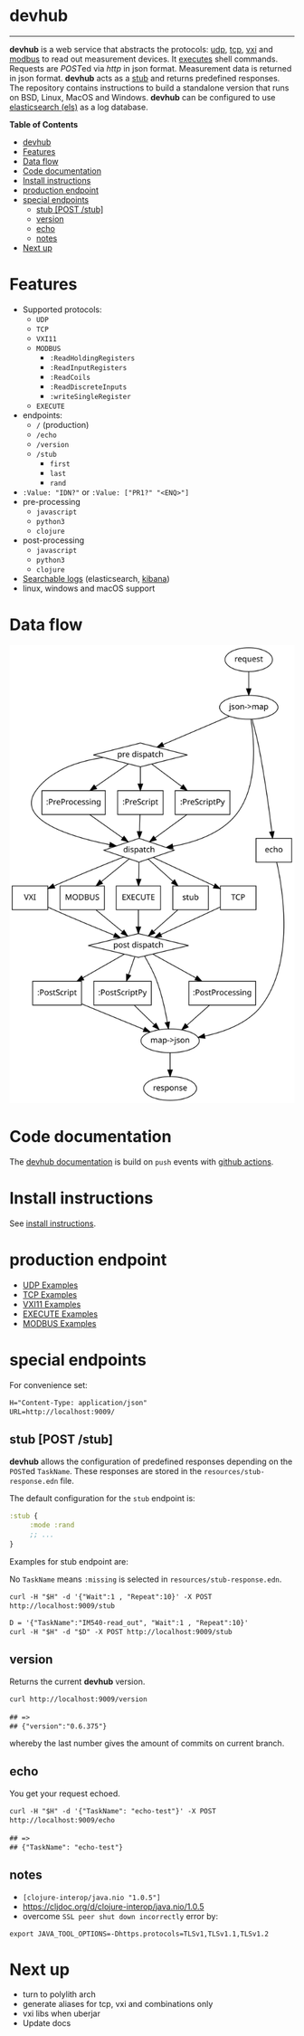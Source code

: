 # devhub
***

**devhub** is a web service that abstracts the protocols: [udp](#udp), [tcp](#tcp),
[vxi](#vxi) and [modbus](#modbus) to read out measurement devices. It
[executes](#execute) shell commands.  Requests are *POST*ed via *http*
in json format. Measurement data is returned in json
format. **devhub** acts as a [stub](#stub-post-stub) and returns
predefined responses. The repository contains instructions to build a
standalone version that runs on BSD, Linux, MacOS and
Windows. **devhub** can be configured to use [elasticsearch
(els)](#elasticsearch-els) as a log database.

<!-- markdown-toc start - Don't edit this section. Run M-x markdown-toc-refresh-toc -->
**Table of Contents**

- [devhub](#devhub)
- [Features](#features)
- [Data flow](#data-flow)
- [Code documentation](#code-documentation)
- [Install instructions](#install-instructions)
- [production endpoint](#production-endpoint)
- [special endpoints](#special-endpoints)
    - [stub [POST /stub]](#stub-post-stub)
    - [version](#version)
    - [echo](#echo)
    - [notes](#notes)
- [Next up](#next-up)

<!-- markdown-toc end -->


# Features

* Supported protocols:
    * `UDP`
    * `TCP`
    * `VXI11`
    * `MODBUS`
        * `:ReadHoldingRegisters`
        * `:ReadInputRegisters`
        * `:ReadCoils`
        * `:ReadDiscreteInputs`
        * `:writeSingleRegister`
    * `EXECUTE`
* endpoints:
    * `/` (production)
    * `/echo`
    * `/version`
    * `/stub`
        * `first`
        * `last`
        * `rand`
* `:Value: "IDN?"` or `:Value: ["PR1?" "<ENQ>"]`
* pre-processing
    * `javascript`
    * `python3`
    * `clojure`
* post-processing
    * `javascript`
    * `python3`
    * `clojure`
* [Searchable logs](#µlog) (elasticsearch, [kibana](#kibana))
* linux, windows and macOS support

# Data flow

![request-response](./req-res.svg)

# Code documentation

The [devhub documentation](https://wactbprot.github.io/devhub/) is
build on `push` events with [github actions](https://docs.github.com/en/actions).

# Install instructions

See [install instructions](./INSTALL.md).


# production endpoint

* [UDP Examples](./EXAMPLES-UDP.md)
* [TCP Examples](./EXAMPLES-TCP.md)
* [VXI11 Examples](./EXAMPLES-VXI11.md)
* [EXECUTE Examples](./EXAMPLES-EXECUTE.md)
* [MODBUS Examples](./EXAMPLES-MODBUS.md)

# special endpoints

For convenience set:

```shell
H="Content-Type: application/json"
URL=http://localhost:9009/
```

## stub [POST /stub]

**devhub** allows the configuration of predefined responses depending on the `POST`ed
`TaskName`. These responses are stored in the `resources/stub-response.edn` file.

The default configuration for the `stub` endpoint is:

```clojure
:stub {
     :mode :rand
     ;; ...
}
```
Examples for stub endpoint are:

No `TaskName` means `:missing` is selected in `resources/stub-response.edn`.

```shell
curl -H "$H" -d '{"Wait":1 , "Repeat":10}' -X POST http://localhost:9009/stub
```

```shell
D = '{"TaskName":"IM540-read_out", "Wait":1 , "Repeat":10}'
curl -H "$H" -d "$D" -X POST http://localhost:9009/stub
```

## version

Returns the current **devhub** version.

```shell
curl http://localhost:9009/version

## =>
## {"version":"0.6.375"}
```

whereby the last number gives the amount of commits on current branch.

## echo

You get your request echoed.

```shell
curl -H "$H" -d '{"TaskName": "echo-test"}' -X POST http://localhost:9009/echo

## =>
## {"TaskName": "echo-test"}
```
## notes

* `[clojure-interop/java.nio "1.0.5"]`
* https://cljdoc.org/d/clojure-interop/java.nio/1.0.5
*  overcome `SSL peer shut down incorrectly` error by:
```shell
export JAVA_TOOL_OPTIONS=-Dhttps.protocols=TLSv1,TLSv1.1,TLSv1.2
```

# Next up

* turn to polylith arch
* generate aliases for tcp, vxi and combinations only
* vxi libs when uberjar
* Update docs
